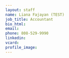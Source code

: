 ```yaml
---
layout: staff
name: Liana Fajayan (TEST)
job_title: Accountant
bio_html:
email:
phone: 808-529-9990
linkedin:
vcard:
profile_image:
---
```


